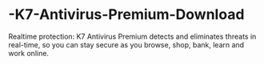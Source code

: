 # -K7-Antivirus-Premium-Download
Realtime protection: K7 Antivirus Premium detects and eliminates threats in real-time, so you can stay secure as you browse, shop, bank, learn and work online.
